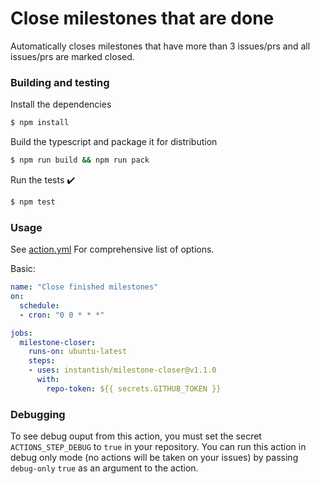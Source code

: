 # Close milestones that are done

Automatically closes milestones that have more than 3 issues/prs and all issues/prs are marked closed.

### Building and testing

Install the dependencies
```bash
$ npm install
```

Build the typescript and package it for distribution
```bash
$ npm run build && npm run pack
```

Run the tests :heavy_check_mark:
```bash
$ npm test
```

### Usage

See [action.yml](./action.yml) For comprehensive list of options.

Basic:
```yaml
name: "Close finished milestones"
on:
  schedule:
  - cron: "0 0 * * *"

jobs:
  milestone-closer:
    runs-on: ubuntu-latest
    steps:
    - uses: instantish/milestone-closer@v1.1.0
      with:
        repo-token: ${{ secrets.GITHUB_TOKEN }}
```

### Debugging

To see debug ouput from this action, you must set the secret `ACTIONS_STEP_DEBUG` to `true` in your repository. You can run this action in debug only mode (no actions will be taken on your issues) by passing `debug-only` `true` as an argument to the action.